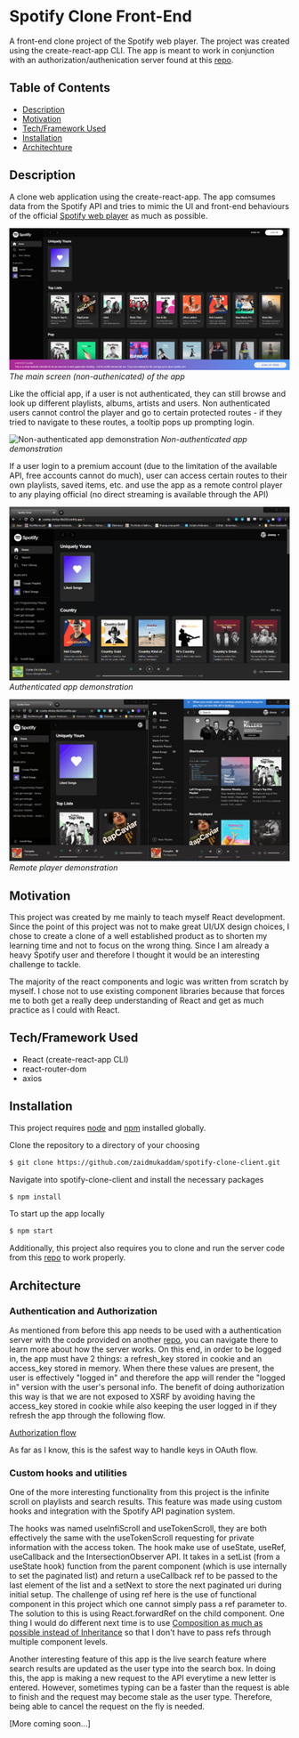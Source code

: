 # Spotify Clone Front-End
A front-end clone project of the Spotify web player. The project was created using the create-react-app CLI. The app is meant to work in conjunction with an authorization/authenication server found at this [repo](https://github.com/zaidmukaddam/spotify-clone-server).

## Table of Contents
- [Description](#description)
- [Motivation](#motivation)
- [Tech/Framework Used](#techframework-used)
- [Installation](#installation)
- [Architechture](#architecture)

## Description
A clone web application using the create-react-app. The app comsumes data from the Spotify API and tries to mimic the UI and front-end behaviours of the official [Spotify web player](https://open.spotify.com/) as much as possible.

![App Screen Shot](https://github.com/zaidmukaddam/spotify-clone-client/blob/master/demo/FrontPage.png)
*The main screen (non-authenicated) of the app*

Like the official app, if a user is not authenticated, they can still browse and look up different playlists, albums, artists and users. Non authenticated users cannot control the player and go to certain protected routes - if they tried to navigate to these routes, a tooltip pops up prompting login.

![Non-authenticated app demonstration](https://github.com/zaidmukaddam/spotify-clone-client/blob/master/demo/NonAuthed.gif)
*Non-authenticated app demonstration*

If a user login to a premium account (due to the limitation of the available API, free accounts cannot do much), user can access certain routes to their own playlists, saved items, etc. and use the app as a remote control player to any playing official (no direct streaming is available through the API)

![Authenticated app demonstration](https://github.com/zaidmukaddam/spotify-clone-client/blob/master/demo/Authed.gif)
*Authenticated app demonstration*

![Remote player demonstration](https://github.com/zaidmukaddam/spotify-clone-client/blob/master/demo/RemotePlay.gif)
*Remote player demonstration*

## Motivation
This project was created by me mainly to teach myself React development. Since the point of this project was not to make great UI/UX design choices, I chose to create a clone of a well established  product as to shorten my learning time and not to focus on the wrong thing. Since I am already a heavy Spotify user and therefore I thought it would be an interesting challenge to tackle. 

The majority of the react components and logic was written from scratch by myself. I chose not to use existing component libraries because that forces me to both get a really deep understanding of React and get as much practice as I could with React.

## Tech/Framework Used
* React (create-react-app CLI)
* react-router-dom
* axios


## Installation
This project requires [node](http://nodejs.org) and [npm](https://npmjs.com) installed globally. 

Clone the repository to a directory of your choosing

```sh
$ git clone https://github.com/zaidmukaddam/spotify-clone-client.git
```
Navigate into spotify-clone-client and install the necessary packages

```sh
$ npm install 
```
To start up the app locally

```sh
$ npm start
```

Additionally, this project also requires you to clone and run the server code from this [repo](https://github.com/zaidmukaddam/spotify-clone-server) to work properly.

## Architecture
### Authentication and Authorization

As mentioned from before this app needs to be used with a authentication server with the code provided on another [repo](https://github.com/zaidmukaddam/spotify-clone-server), you can navigate there to learn more about how the server works. On this end, in order to be logged in, the app must have 2 things: a refresh_key stored in cookie and an access_key stored in memory. When there these values are present, the user is effectively "logged in" and therefore the app will render the "logged in" version with the user's personal info. The benefit of doing authorization this way is that we are not exposed to XSRF by avoiding having the access_key stored in cookie while also keeping the user logged in if they refresh the app through the following flow.

[Authorization flow](demo/auth.png)

As far as I know, this is the safest way to handle keys in OAuth flow.  

### Custom hooks and utilities

One of the more interesting functionality from this project is the infinite scroll on playlists and search results. This feature was made using custom hooks and integration with the Spotify API pagination system.

The hooks was named useInfiScroll and useTokenScroll, they are both effectively the same with the useTokenScroll requesting for private information with the access token. The hook make use of useState, useRef, useCallback and the IntersectionObserver API. It takes in a setList (from a useState hook) function from the parent component (which is use internally to set the paginated list) and return a useCallback ref to be passed to the last element of the list and a setNext to store the next paginated uri during initial setup. The challenge of using ref here is the use of functional component in this project which one cannot simply pass a ref parameter to. The solution to this is using React.forwardRef on the child component. One thing I would do different next time is to use [Composition as much as possible instead of Inheritance](https://reactjs.org/docs/composition-vs-inheritance.html) so that I don't have to pass refs through multiple component levels.

Another interesting feature of this app is the live search feature where search results are updated as the user type into the search box. In doing this, the app is making a new request to the API everytime a new letter is entered. However, sometimes typing can be a faster than the request is able to finish and the request may become stale as the user type. Therefore, being able to cancel the request on the fly is needed.  

[More coming soon...]
